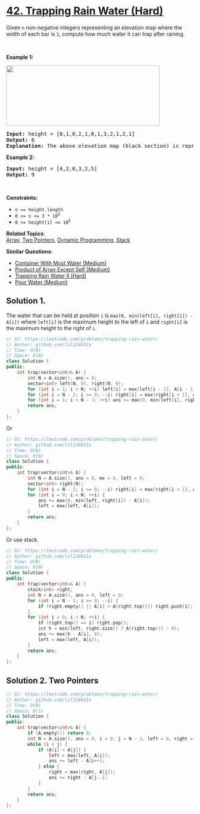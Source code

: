 # [42. Trapping Rain Water (Hard)](https://leetcode.com/problems/trapping-rain-water/)

<p>Given <code>n</code> non-negative integers representing an elevation map where the width of each bar is <code>1</code>, compute how much water it can trap after raining.</p>

<p>&nbsp;</p>
<p><strong>Example 1:</strong></p>
<img src="https://assets.leetcode.com/uploads/2018/10/22/rainwatertrap.png" style="width: 412px; height: 161px;">
<pre><strong>Input:</strong> height = [0,1,0,2,1,0,1,3,2,1,2,1]
<strong>Output:</strong> 6
<strong>Explanation:</strong> The above elevation map (black section) is represented by array [0,1,0,2,1,0,1,3,2,1,2,1]. In this case, 6 units of rain water (blue section) are being trapped.
</pre>

<p><strong>Example 2:</strong></p>

<pre><strong>Input:</strong> height = [4,2,0,3,2,5]
<strong>Output:</strong> 9
</pre>

<p>&nbsp;</p>
<p><strong>Constraints:</strong></p>

<ul>
	<li><code>n == height.length</code></li>
	<li><code>0 &lt;= n &lt;= 3 * 10<sup>4</sup></code></li>
	<li><code>0 &lt;= height[i] &lt;= 10<sup>5</sup></code></li>
</ul>


**Related Topics**:  
[Array](https://leetcode.com/tag/array/), [Two Pointers](https://leetcode.com/tag/two-pointers/), [Dynamic Programming](https://leetcode.com/tag/dynamic-programming/), [Stack](https://leetcode.com/tag/stack/)

**Similar Questions**:
* [Container With Most Water (Medium)](https://leetcode.com/problems/container-with-most-water/)
* [Product of Array Except Self (Medium)](https://leetcode.com/problems/product-of-array-except-self/)
* [Trapping Rain Water II (Hard)](https://leetcode.com/problems/trapping-rain-water-ii/)
* [Pour Water (Medium)](https://leetcode.com/problems/pour-water/)

## Solution 1.

The water that can be held at position `i` is `max(0, min(left[i], right[i]) - A[i])` where `left[i]` is the maximum height to the left of `i` and `right[i]` is the maximum height to the right of `i`.

```cpp
// OJ: https://leetcode.com/problems/trapping-rain-water/
// Author: github.com/lzl124631x
// Time: O(N)
// Space: O(N)
class Solution {
public:
    int trap(vector<int>& A) {
        int N = A.size(), ans = 0;
        vector<int> left(N, 0), right(N, 0);
        for (int i = 1; i < N; ++i) left[i] = max(left[i - 1], A[i - 1]);
        for (int i = N - 2; i >= 0; --i) right[i] = max(right[i + 1], A[i + 1]);
        for (int i = 1; i < N - 1; ++i) ans += max(0, min(left[i], right[i]) - A[i]);
        return ans;
    }
};
```

Or

```cpp
// OJ: https://leetcode.com/problems/trapping-rain-water/
// Author: github.com/lzl124631x
// Time: O(N)
// Space: O(N)
class Solution {
public:
    int trap(vector<int>& A) {
        int N = A.size(), ans = 0, mx = 0, left = 0;
        vector<int> right(N);
        for (int i = N - 2; i >= 0; --i) right[i] = max(right[i + 1], A[i + 1]);
        for (int i = 0; i < N; ++i) {
            ans += max(0, min(left, right[i]) - A[i]);
            left = max(left, A[i]);
        }
        return ans;
    }
};
```

Or use stack.

```cpp
// OJ: https://leetcode.com/problems/trapping-rain-water/
// Author: github.com/lzl124631x
// Time: O(N)
// Space: O(N)
class Solution {
public:
    int trap(vector<int>& A) {
        stack<int> right;
        int N = A.size(), ans = 0, left = 0;
        for (int i = N - 1; i >= 0; --i) {
            if (right.empty() || A[i] > A[right.top()]) right.push(i);
        }
        for (int i = 0; i < N; ++i) {
            if (right.top() == i) right.pop();
            int h = min(left, right.size() ? A[right.top()] : 0);
            ans += max(h - A[i], 0);
            left = max(left, A[i]);
        }
        return ans;
    }
};
```

## Solution 2. Two Pointers

```cpp
// OJ: https://leetcode.com/problems/trapping-rain-water/
// Author: github.com/lzl124631x
// Time: O(N)
// Space: O(1)
class Solution {
public:
    int trap(vector<int>& A) {
        if (A.empty()) return 0;
        int N = A.size(), ans = 0, i = 0, j = N - 1, left = 0, right = 0;
        while (i < j) {
            if (A[i] < A[j]) {
                left = max(left, A[i]);
                ans += left - A[i++];
            } else {
                right = max(right, A[j]);
                ans += right - A[j--];
            }
        }
        return ans;
    }
};
```